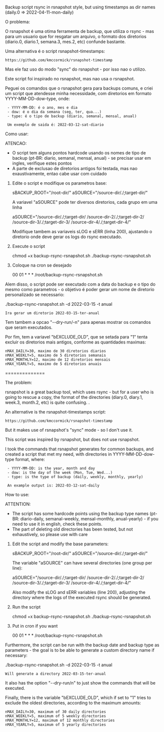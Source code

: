 Backup script rsync in rsnapshot style, but using timestamps as dir names (daily.0 => 2022-04-11-mon-daily)

O problema:

O rsnapshot é uma otima ferramenta de backup, que utiliza o rsync - mas para um usuario que for resgatar um arquivo, o formato dos diretorios (diario.0, diario.1, semana.3, mes.2, etc) confunde bastante.

Uma alternativa é o script rsnapshot-timestamps:

    https://github.com/kmccormick/rsnapshot-timestamp

Mas ele faz uso do modo "sync" do rsnapshot - por isso nao o utilizo.

Este script foi inspirado no rsnapshot, mas nao usa o rsnapshot.

Peguei os comandos que o rsnapshot gera para backups comuns, e criei um script que atendesse minha necessidade, com diretorios em formato YYYY-MM-DD-dow-type, onde:

     - YYYY-MM-DD: é o ano, mes e dia
     - dow: é o dia da semana (seg, ter, qua...)
     - type: é o tipo de backup (diario, semanal, mensal, anual)

     Um exemplo de saida é: 2022-03-12-sat-diario

Como usar:

ATENCAO:
- O script tem alguns pontos hardcode usando os nomes de tipo de backup (pt-BR: diario, semanal, mensal, anual) - se precisar usar em ingles, verifique estes pontos
- A parte de exclusao de diretorios antigos foi testada, mas nao exaustivamente, entao cabe usar com cuidado

1) Edite o script e modifique os parametros  base:

     sBACKUP_ROOT="/root-dir/"
     aSOURCE="/source-dir/./;target-dir/"

     A variavel "aSOURCE" pode ter diversos diretorios, cada grupo em uma linha

     aSOURCE="/source-dir/./;target-dir/
     /source-dir-2/./;target-dir-2/
     /source-dir-3/./;target-dir-3/
     /source-dir-4/./;target-dir-4/"

     Modifique tambem as variaveis sLOG e sERR (linha 200), ajustando o diretorio onde deve gerar os logs do rsync executado.

2) Execute o script

     chmod +x backup-rsync-rsnapshot.sh
     ./backup-rsync-rsnapshot.sh

3) Coloque na cron se desejado

     00 01 * * * /root/backup-rsync-rsnapshot.sh

Alem disso, o script pode ser executado com a data do backup e o tipo do mesmo como parametros - o objetivo é poder gerar um nome de diretorio personalizado se necessario:

   ./backup-rsync-rsnapshot.sh -d 2022-03-15 -t anual

    Ira gerar um diretorio 2022-03-15-ter-anual

Tem tambem a opcao "--dry-run/-n" para apenas mostrar os comandos que seram executados.

Por fim, tem a variavel "bEXCLUDE_OLD", que se setada para "1" tenta excluir os diretorios mais antigos, conforme as quantidades maximas:

    nMAX_DAILY=30, maximo de 30 diretorios diarios
    nMAX_WEEKLY=5, maximo de 5 diretorios semanais
    nMAX_MONTHLY=12, maximo de 12 diretorios mensais
    nMAX_YEARLY=5, maximo de 5 diretorios anuais
    
==============

The problem:

rsnapshot is a great backup tool, which uses rsync - but for a user who is going to rescue a copy, the format of the directories (diary.0, diary.1, week.3, month.2, etc) is quite confusing. .

An alternative is the rsnapshot-timestamps script:

    https://github.com/kmccormick/rsnapshot-timestamp

But it makes use of rsnapshot's "sync" mode - so I don't use it.

This script was inspired by rsnapshot, but does not use rsnapshot.

I took the commands that rsnapshot generates for common backups, and created a script that met my need, with directories in YYYY-MM-DD-dow-type format, where:

     - YYYY-MM-DD: is the year, month and day
     - dow: is the day of the week (Mon, Tue, Wed...)
     - type: is the type of backup (daily, weekly, monthly, yearly)

     An example output is: 2022-03-12-sat-daily

How to use:

ATTENTION:
- The script has some hardcode points using the backup type names (pt-BR: diario-daily, semanal-weekly, mensal-monthly, anual-yearly) - if you need to use it in english, check these points.
- The part of deleting old directories has been tested, but not exhaustively, so please use with care

1) Edit the script and modify the base parameters:

     sBACKUP_ROOT="/root-dir/"
     aSOURCE="/source-dir/./;target-dir/"

     The variable "aSOURCE" can have several directories (one group per line):

     aSOURCE="/source-dir/./;target-dir/
     /source-dir-2/./;target-dir-2/
     /source-dir-3/./;target-dir-3/
     /source-dir-4/./;target-dir-4/"

     Also modify the sLOG and sERR variables (line 200), adjusting the directory where the logs of the executed rsync should be generated.

2) Run the script

     chmod +x backup-rsync-rsnapshot.sh
     ./backup-rsync-rsnapshot.sh

3) Put in cron if you want

     00 01 * * * /root/backup-rsync-rsnapshot.sh

Furthermore, the script can be run with the backup date and backup type as parameters - the goal is to be able to generate a custom directory name if necessary:

   ./backup-rsync-rsnapshot.sh -d 2022-03-15 -t anual

    Will generate a directory 2022-03-15-ter-anual

It also has the option "--dry-run/n" to just show the commands that will be executed.

Finally, there is the variable "bEXCLUDE_OLD", which if set to "1" tries to exclude the oldest directories, according to the maximum amounts:

    nMAX_DAILY=30, maximum of 30 daily directories
    nMAX_WEEKLY=5, maximum of 5 weekly directories
    nMAX_MONTHLY=12, maximum of 12 monthly directories
    nMAX_YEARLY=5, maximum of 5 yearly directories
